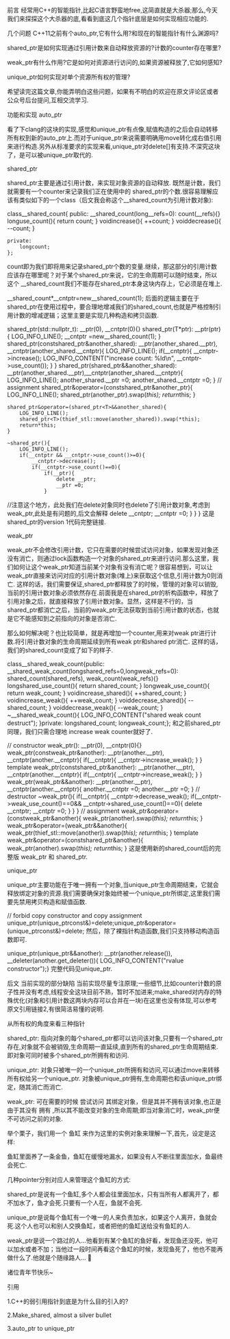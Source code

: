 前言
经常用C++的智能指针,比起C语言野蛮地free,这简直就是大杀器;那么,今天我们来探探这个大杀器的底,看看到底这几个指针底层是如何实现相应功能的.

几个问题
C++11之前有个auto_ptr,它有什么用?和现在的智能指针有什么渊源吗?

shared_ptr是如何实现通过引用计数来自动释放资源的?计数的counter存在哪里?

weak_ptr有什么作用?它是如何对资源进行访问的,如果资源被释放了,它如何感知?

unique_ptr如何实现对单个资源所有权的管理?

希望读完这篇文章,你能弄明白这些问题，如果有不明白的欢迎在原文评论区或者公众号后台提问,互相交流学习.

功能和实现
auto_ptr

看了下clang的这块的实现,感觉和unique_ptr有点像,赋值构造的之后会自动转移所有权到新的auto_ptr上.而对于unique_ptr来说需要明确用move转化成右值引用来进行构造.另外从标准要求的实现来看,unique_ptr对delete[]有支持.不深究这块了，是可以被unique_ptr取代的.

shared_ptr

shared_ptr主要是通过引用计数，来实现对象资源的自动释放. 既然是计数，我们就需要有一个counter来记录我们正在使用中的 shared_ptr的个数.很容易理解应该有类似如下的一个class（后文我会称这个__shared_count为引用计数对象):





class__shared_count{
    public:
        __shared_count(long__refs=0): count(__refs){}
        longuse_count(){
            return count;
        }
        voidincrease(){
            ++count;
        }
        voiddecrease(){
            --count;
        }

    private:
        longcount;
    };
count即为我们即将用来记录shared_ptr个数的变量.继续，那这部分的引用计数应该存在哪里呢？对于某个shared_ptr来说，它的生命周期可以随时结束，所以这个 __shared_count我们不能存在shared_ptr本身这块内存上，它必须是在堆上.

__shared_count*__cntptr=new__shared_count(1);
后面的逻辑主要在于shared_ptr在使用过程中，要合理地增减我们的shared_count,也就是严格控制引用计数的增减逻辑；这里主要是实现几种构造和拷贝函数.

shared_ptr(std::nullptr_t): __ptr(0), __cntptr(0){}
    shared_ptr(T*ptr): __ptr(ptr){
        LOG_INFO_LINE();
        __cntptr =new__shared_count(1);
    }
    shared_ptr(constshared_ptr<T>&another_shared): __ptr(another_shared.__ptr), __cntptr(another_shared.__cntptr){
        LOG_INFO_LINE();
        if(__cntptr){
            __cntptr->increase();
            LOG_INFO_CONTENT("increase count:  %ld\n", __cntptr->use_count());
        }
    }
    shared_ptr(shared_ptr<T>&&another_shared): __ptr(another_shared.__ptr),__cntptr(another_shared.__cntptr){
        LOG_INFO_LINE();
        another_shared.__ptr =0;
        another_shared.__cntptr =0;
    }
    // assignment
    shared_ptr&operator=(constshared_ptr<T>&another_ptr){
        LOG_INFO_LINE();
        shared_ptr<T>(another_ptr).swap(*this);
        return*this;
    }

    shared_ptr&operator=(shared_ptr<T>&&another_shared){
        LOG_INFO_LINE();
        shared_ptr<T>(thief_stl::move(another_shared)).swap(*this);
        return*this;
    }

    ~shared_ptr(){
        LOG_INFO_LINE();
        if(__cntptr && __cntptr->use_count()>=0){
            __cntptr->decrease();
            if(__cntptr->use_count()==0){
                if(__ptr){
                    delete __ptr;
                    __ptr =0;
                }
 //注意这个地方，此处我们在delete对象同时也delete了引用计数对象,考虑到weak_ptr,此处是有问题的,后文会解释
                delete __cntptr;
                __cntptr =0;
            }
        }
    }
这是shared_ptr的version 1代码完整链接.

weak_ptr

weak_ptr不会修改引用计数，它只在需要的时候尝试访问对象，如果发现对象还没有消亡，则通过lock函数构造一个对象的shared_ptr来进行访问.那么这里，我们如何让这个weak_ptr知道当前某个对象有没有消亡呢？很容易想到，可以让weak_ptr直接来访问对应的引用计数对象(堆上)来获取这个信息,引用计数为0则消亡. 这样的话，我们需要保证,shared_ptr都释放了的时候，管理的对象可以销毁,当前的引用计数对象必须依然存在.前面我是在shared_ptr的析构函数中，释放了引用对象之后，就直接释放了引用计数对象。显然，这样是不行的，当shared_ptr都消亡之后，当前的weak_ptr无法获取到当前引用计数的状态，也就是它不能感知到之前指向的对象是否消亡.

那么如何解决呢？也比较简单，就是再增加一个counter,用来对weak ptr进行计数.将引用计数对象的生命周期延续到所有weak ptr和shared ptr消亡. 这样的话，我们的shared_count变成了如下的样子.

class__shared_weak_count{public:
    __shared_weak_count(longshared_refs=0,longweak_refs=0): shared_count(shared_refs), weak_count(weak_refs){}
    longshared_use_count(){
        return shared_count;
    }
    longweak_use_count(){
        return weak_count;
    }
    voidincrease_shared(){
        ++shared_count;
    }
    voidincrease_weak(){
        ++weak_count;
    }
    voiddecrease_shared(){
        --shared_count;
    }
    voiddecrease_weak(){
        --weak_count;
    }
    ~__shared_weak_count(){
        LOG_INFO_CONTENT("shared weak count destruct");
    }private:
    longshared_count;
    longweak_count;};
和之前shared_ptr同理，我们只需合理地 increase weak counter就好了.

// constructor
    weak_ptr(): __ptr(0), __cntptr(0){}
    weak_ptr(constweak_ptr&another): __ptr(another.__ptr), __cntptr(another.__cntptr){
        if(__cntptr){
            __cntptr->increase_weak();
        }
    }
    template<typenameA>
    weak_ptr(constshared_ptr<A>&another): __ptr(another.__ptr), __cntptr(another.__cntptr){
        if(__cntptr){
            __cntptr->increase_weak();
        }
    }
    weak_ptr(weak_ptr&&another): __ptr(another.__ptr), __cntptr(another.__cntptr){
        another.__cntptr =0;
        another.__ptr =0;
    }
    // destructor
    ~weak_ptr(){
        if(__cntptr){
            __cntptr->decrease_weak();
            if(__cntptr->weak_use_count()==0&& __cntptr->shared_use_count()==0){
                delete __cntptr;
                __cntptr =0;
            }
        }
    }
    // assignment
    weak_ptr&operator=(constweak_ptr&another){
        weak_ptr(another).swap(*this);
        return*this;
    }
    weak_ptr&operator=(weak_ptr&&another){
        weak_ptr(thief_stl::move(another)).swap(*this);
        return*this;
    }
    template<typenameA>
    weak_ptr&operator=(constshared_ptr<A>&another){
        weak_ptr(another).swap(*this);
        return*this;
    }
这是使用新的shared_count后的完整版 weak_ptr 和 shared_ptr.

unique_ptr

unique_ptr主要功能在于唯一拥有一个对象,当unique_ptr生命周期结束，它就会释放绑定对象的资源.我们需要确保对象始终被一个unique_ptr所绑定,这里我们需要先禁用拷贝构造和赋值函数.

// forbid copy constructor and copy assignment
unique_ptr(unique_ptrconst&)=delete;unique_ptr&operator=(unique_ptrconst&)=delete;
然后，除了裸指针构造函数,我们只支持移动构造函数即可.

unique_ptr(unique_ptr&&another): __ptr(another.release()), __deleter(another.get_deleter()){
    LOG_INFO_CONTENT("rvalue constructor");}
完整代码见unique_ptr.

后文
当前实现的部分缺陷
当前实现尽量专注原理;一些细节,比如counter计数的原子性并没有考虑,线程安全这块目前不熟，暂时不加进来;make_shared对内存的特殊优化(对象和引用计数这两块内存可以合并在一块)在这里也没有体现,可以参考原文引用链接2,有很简洁易懂的说明.

从所有权的角度来看三种指针

shared_ptr: 指向对象的每个shared_ptr都可以访问该对象,只要有一个shared_ptr存在,对象就不会被销毁,生命周期一直延续,直到所有的shared_ptr生命周期结束. 即对象可同时被多个shared_ptr所拥有和访问.

unique_ptr: 对象只被唯一的一个unique_ptr所拥有和访问,可以通过move来转移所有权给另一个unique_ptr. 对象被unique_ptr拥有,生命周期也和该unique_ptr绑定，随其消亡而消亡.

weak_ptr: 可在需要的时候 尝试访问 其绑定对象，但是其并不拥有该对象,也正是由于其没有 拥有 ,所以其不能改变对象的生命周期;即当对象消亡时，weak_ptr便不可访问之前的对象.

举个栗子，我们用一个 鱼缸 来作为这里的实例对象来理解一下,首先，设定是这样:

鱼缸里面养了一条金鱼，鱼缸在缓慢地漏水，如果没有人不断往里面加水，鱼最终会死亡.

几种pointer分别对应人来管理这个鱼缸的方式:

shared_ptr是说有一个鱼缸,多个人都会往里面加水，只有当所有人都离开了，都不加水了，鱼才会死.只要有一个人在，鱼就不会死.

unique_ptr是说每个鱼缸有一个唯一的人来负责加水，如果这个人离开，鱼就会死.这个人也可以和别人交换鱼缸，或者把他的鱼缸送给没有鱼缸的人.

weak_ptr是说一个路过的人…他看到有某个鱼缸的鱼好看，发现鱼还没死，他可以加水或者不加；当他过一段时间再看这个鱼缸的时候，发现鱼死了，他也不能再做什么了.他就是个随缘路人… 🙂

诸位青年节快乐~

引用

1.C++的弱引用指针到底是为什么目的引入的?

2.Make_shared, almost a silver bullet

3.auto_ptr to unique_ptr

